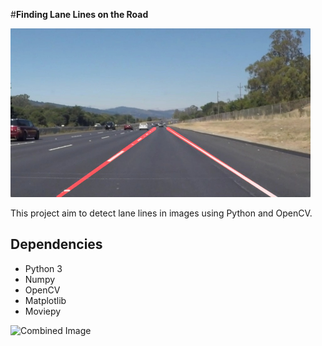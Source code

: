 #**Finding Lane Lines on the Road**

<img src="laneLines_thirdPass.jpg" width="480" alt="Combined Image" />

This project aim to detect lane lines in images using Python and OpenCV.  

## Dependencies

* Python 3
* Numpy
* OpenCV
* Matplotlib
* Moviepy

<img src="extra.gif" width="480" alt="Combined Image" />

